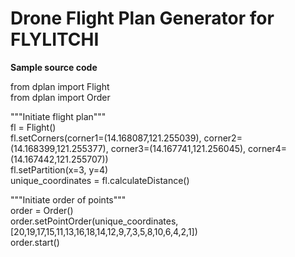 # Drone Flight Plan Generator for FLYLITCHI

<b> Sample source code </b> <br>

from dplan import Flight <br>
from dplan import Order <br>

"""Initiate flight plan"""<br>
fl = Flight() <br>
fl.setCorners(corner1=(14.168087,121.255039), corner2=(14.168399,121.255377), corner3=(14.167741,121.256045), corner4=(14.167442,121.255707)) <br>
fl.setPartition(x=3, y=4) <br>
unique_coordinates = fl.calculateDistance()

"""Initiate order of points"""<br>
order = Order() <br>
order.setPointOrder(unique_coordinates, [20,19,17,15,11,13,16,18,14,12,9,7,3,5,8,10,6,4,2,1]) <br>
order.start() <br>
